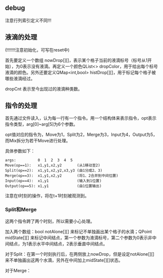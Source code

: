## debug

注意行列索引定义不同!!!

## 液滴的处理

(!!!!!!!注意初始化，可写在reset中)

首先要定义一个数组 nowDrop[][]，表示某个格子当前的液滴标号（标号从1开始），为0表示没有液滴。再定义一个颜色QList\<\> dropColor，用于给出每个标号液滴的颜色。另外还要定义QMap\<int,bool\> histDrop[][]，用于标记每个格子被哪些液滴经过。

dropCnt 表示至今出现过的液滴种类数。

## 指令的处理

首先通过文件读入，认为每一行有一个指令。用一个结构体来表示指令，opt表示指令类型，arg[0]~arg[5]为6个参数。

opt值对应的指令为，Move为1，Split为2，Merge为3，Input为4，Output为5，而Mix拆分为若干Move进行处理。

具体参数如下：

```
args:          0  1  2  3  4  5
Move(op==1):   x1,y1,x2,y2       (从1移动至2)
Split(op==2):  x1,y1,x2,y2,x3,y3 (由1分成2、3)
Merge(op==3):  x1,y1,x2,y2       (将1、2合并到中间位置)
Input(op==4):  x1,y1             (输入到1位置)
Output(op==5): x1,y1             (由1位置输出)
```

注意在t时刻的操作，将在t+1时刻被观测到。

### Split和Merge

这两个指令跨了两个时刻，所以需要小心处理。

加入两个数组：bool notAlone[][] 来标记不单独画出某个格子的水滴；QPoint midState[][] 来标记中间结点，第一个参数为液滴标号，第二个参数为0表示非中间结点，为1表示水平中间结点，2表示垂直中间结点。

对于Split：在第一个时刻执行后，在两侧放上nowDrop，但是设定notAlone[][]来不单独画出这两个水滴，另外在中间加上midState[][]状态。

对于Merge：
